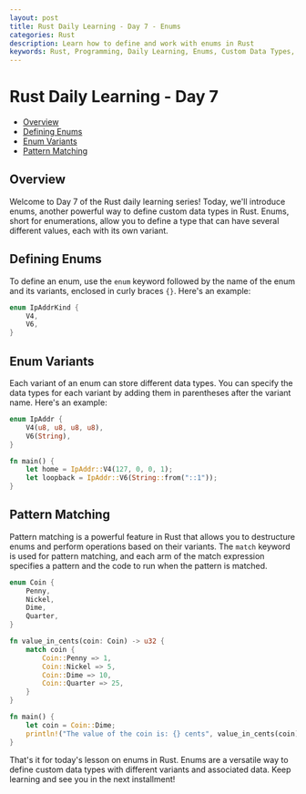 ```yaml
---
layout: post
title: Rust Daily Learning - Day 7 - Enums
categories: Rust
description: Learn how to define and work with enums in Rust
keywords: Rust, Programming, Daily Learning, Enums, Custom Data Types, Pattern Matching
---
```

# Rust Daily Learning - Day 7

- [Overview](#overview)
- [Defining Enums](#defining-enums)
- [Enum Variants](#enum-variants)
- [Pattern Matching](#pattern-matching)

## Overview

Welcome to Day 7 of the Rust daily learning series! Today, we'll introduce enums, another powerful way to define custom data types in Rust. Enums, short for enumerations, allow you to define a type that can have several different values, each with its own variant.

## Defining Enums

To define an enum, use the `enum` keyword followed by the name of the enum and its variants, enclosed in curly braces `{}`. Here's an example:

```rust
enum IpAddrKind {
    V4,
    V6,
}
```

## Enum Variants

Each variant of an enum can store different data types. You can specify the data types for each variant by adding them in parentheses after the variant name. Here's an example:

```rust
enum IpAddr {
    V4(u8, u8, u8, u8),
    V6(String),
}

fn main() {
    let home = IpAddr::V4(127, 0, 0, 1);
    let loopback = IpAddr::V6(String::from("::1"));
}
```

## Pattern Matching

Pattern matching is a powerful feature in Rust that allows you to destructure enums and perform operations based on their variants. The `match` keyword is used for pattern matching, and each arm of the match expression specifies a pattern and the code to run when the pattern is matched.

```rust
enum Coin {
    Penny,
    Nickel,
    Dime,
    Quarter,
}

fn value_in_cents(coin: Coin) -> u32 {
    match coin {
        Coin::Penny => 1,
        Coin::Nickel => 5,
        Coin::Dime => 10,
        Coin::Quarter => 25,
    }
}

fn main() {
    let coin = Coin::Dime;
    println!("The value of the coin is: {} cents", value_in_cents(coin));
}
```

That's it for today's lesson on enums in Rust. Enums are a versatile way to define custom data types with different variants and associated data. Keep learning and see you in the next installment!
